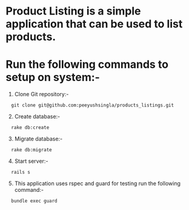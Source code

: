 # Product Listing is a simple application that can be used to list products.
# Run the following commands to setup on system:-

1. Clone Git repository:-
``` shell
  git clone git@github.com:peeyushsingla/products_listings.git
```

2. Create database:-
``` shell
  rake db:create
```

3. Migrate database:-
``` shell
  rake db:migrate
```
4. Start server:-
``` shell
  rails s
```
 5. This application uses rspec and guard for testing run the following command:-
``` shell
  bundle exec guard
```
